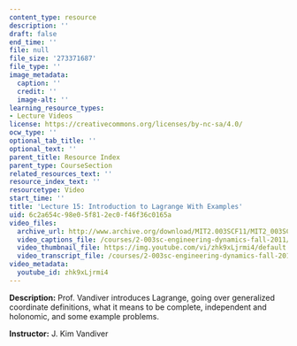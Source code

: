 ```yaml
---
content_type: resource
description: ''
draft: false
end_time: ''
file: null
file_size: '273371687'
file_type: ''
image_metadata:
  caption: ''
  credit: ''
  image-alt: ''
learning_resource_types:
- Lecture Videos
license: https://creativecommons.org/licenses/by-nc-sa/4.0/
ocw_type: ''
optional_tab_title: ''
optional_text: ''
parent_title: Resource Index
parent_type: CourseSection
related_resources_text: ''
resource_index_text: ''
resourcetype: Video
start_time: ''
title: 'Lecture 15: Introduction to Lagrange With Examples'
uid: 6c2a654c-98e0-5f81-2ec0-f46f36c0165a
video_files:
  archive_url: http://www.archive.org/download/MIT2.003SCF11/MIT2_003SCF11_lec15_300k.mp4
  video_captions_file: /courses/2-003sc-engineering-dynamics-fall-2011/0edecdc2ca63527ab6e2ae526b27e4ea_zhk9xLjrmi4.vtt
  video_thumbnail_file: https://img.youtube.com/vi/zhk9xLjrmi4/default.jpg
  video_transcript_file: /courses/2-003sc-engineering-dynamics-fall-2011/9cd10dcce0f92dab7448869018648c4e_zhk9xLjrmi4.pdf
video_metadata:
  youtube_id: zhk9xLjrmi4
---
```

**Description:** Prof. Vandiver introduces Lagrange, going over generalized coordinate definitions, what it means to be complete, independent and holonomic, and some example problems.

**Instructor:** J. Kim Vandiver